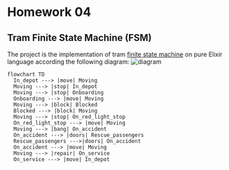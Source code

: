 # Homework 04

## Tram Finite State Machine (FSM)

The project is the implementation of tram [finite state machine](https://en.wikipedia.org/wiki/Finite-state_machine) on pure Elixir language according the following diagram:
![diagram](https://www.mermaidchart.com/raw/41c0536c-7c33-422c-a270-5e2faf5096cc?theme=light&version=v0.1&format=svg)

```renderAs=mermaid
flowchart TD
  In_depot ---> |move| Moving
  Moving ---> |stop| In_depot
  Moving ---> |stop| Onboarding
  Onboarding ---> |move| Moving
  Moving ---> |block| Blocked
  Blocked ---> |block| Moving
  Moving ---> |stop| On_red_light_stop
  On_red_light_stop ---> |move| Moving
  Moving ---> |bang| On_accident
  On_accident ---> |doors| Rescue_passengers
  Rescue_passengers --->|doors| On_accident
  On_accident ---> |move| Moving
  Moving ---> |repair| On_service
  On_service ---> |move| In_depot
```
